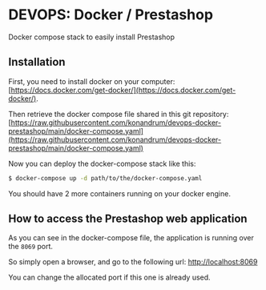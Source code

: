 DEVOPS: Docker / Prestashop
===========================

Docker compose stack to easily install Prestashop

Installation
------------

First, you need to install docker on your computer: [https://docs.docker.com/get-docker/](https://docs.docker.com/get-docker/).

Then retrieve the docker compose file shared in this git repository: [https://raw.githubusercontent.com/konandrum/devops-docker-prestashop/main/docker-compose.yaml](https://raw.githubusercontent.com/konandrum/devops-docker-prestashop/main/docker-compose.yaml)

Now you can deploy the docker-compose stack like this:
```sh
$ docker-compose up -d path/to/the/docker-compose.yaml
```

You should have 2 more containers running on your docker engine.


How to access the Prestashop web application
--------------------------------------------

As you can see in the docker-compose file, the application is running over the `8069` port.

So simply open a browser, and go to the following url: [http://localhost:8069](http://localhost:8069)

You can change the allocated port if this one is already used.